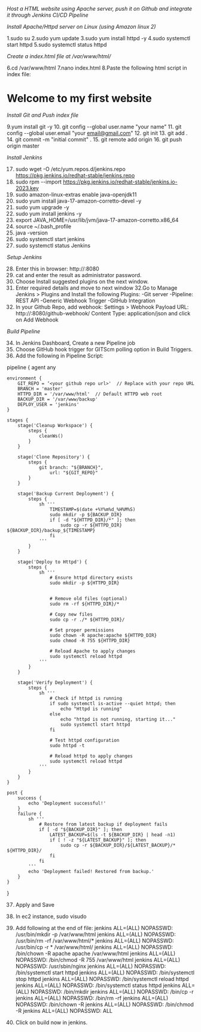 _Host a HTML website using Apache server, push it on Github and integrate it through Jenkins CI/CD Pipeline_

*Install Apache/Httpd server on Linux (using Amazon linux 2)*

1.sudo su
2.sudo yum update
3.sudo yum install httpd -y
4.sudo systemctl start httpd
5.sudo systemctl status httpd

*Create a index.html file at /var/www/html/*

6.cd /var/www/html
7.nano index.html
8.Paste the following html script in index file:

<!DOCTYPE html>
<html>
<head>
<title>My Website</title>
</head>
<body>
<h1>Welcome to my first website</h1>
</body>
</html>

*Install Git and Push index file*

9.yum install git -y
10. git config --global user.name "your name"
11. git config --global user.email "your email@gmail.com"
12. git init
13. git add .
14. git commit -m "initial commit" .
15. git remote add origin <your repository>
16. git push origin master

*Install Jenkins*

17. sudo wget -O /etc/yum.repos.d/jenkins.repo https://pkg.jenkins.io/redhat-stable/jenkins.repo
18. sudo rpm --import https://pkg.jenkins.io/redhat-stable/jenkins.io-2023.key
19. sudo amazon-linux-extras enable java-openjdk11
20. sudo yum install java-17-amazon-corretto-devel -y
21. sudo yum upgrade -y
22. sudo yum install jenkins -y
23. export JAVA_HOME=/usr/lib/jvm/java-17-amazon-corretto.x86_64
24. source ~/.bash_profile
25. java -version
26. sudo systemctl start jenkins
27. sudo systemctl status Jenkins

*Setup Jenkins*

28. Enter this in browser:
http://<your-ec2-instance-public-ip>:8080
29. cat <given location>
and enter the result as administrator password.
30. Choose Install suggested plugins on the next window.
31. Enter required details and move to next window
32.Go to Manage Jenkins > Plugins and Install the following Plugins:
-Git server
-Pipeline: REST API
-Generic Webhook Trigger
-GitHub Integration
33. In your Github Repo, add webhook:
Settings > Webhook
Payload URL: http://<your-ec2-instance-public-ip>:8080/github-webhook/
Content Type: application/json
and click on Add Webhook

*Build Pipeline*

34. In Jenkins Dashboard, Create a new Pipeline job
35. Choose GitHub hook trigger for GITScm polling option in Build Triggers.
36. Add the following in Pipeline Script:

pipeline {
    agent any
    
    environment {
        GIT_REPO = ‘<your github repo url>'  // Replace with your repo URL
        BRANCH = 'master'
        HTTPD_DIR = '/var/www/html'  // Default HTTPD web root
        BACKUP_DIR = '/var/www/backup'
        DEPLOY_USER = 'jenkins'
    }
    
    stages {
        stage('Cleanup Workspace') {
            steps {
                cleanWs()
            }
        }
        
        stage('Clone Repository') {
            steps {
                git branch: "${BRANCH}",
                    url: "${GIT_REPO}"
            }
        }
        
        stage('Backup Current Deployment') {
            steps {
                sh '''
                    TIMESTAMP=$(date +%Y%m%d_%H%M%S)
                    sudo mkdir -p ${BACKUP_DIR}
                    if [ -d "${HTTPD_DIR}/*" ]; then
                        sudo cp -r ${HTTPD_DIR} ${BACKUP_DIR}/backup_${TIMESTAMP}
                    fi
                '''
            }
        }
        
        stage('Deploy to Httpd') {
            steps {
                sh '''
                    # Ensure httpd directory exists
                    sudo mkdir -p ${HTTPD_DIR}
                    
                    
                    # Remove old files (optional)
                    sudo rm -rf ${HTTPD_DIR}/*
                    
                    # Copy new files
                    sudo cp -r ./* ${HTTPD_DIR}/
                    
                    # Set proper permissions
                    sudo chown -R apache:apache ${HTTPD_DIR}
                    sudo chmod -R 755 ${HTTPD_DIR}
                    
                    # Reload Apache to apply changes 
                    sudo systemctl reload httpd
                '''
            }
        }
        
        stage('Verify Deployment') {
            steps {
                sh '''
                    # Check if httpd is running
                    if sudo systemctl is-active --quiet httpd; then
                        echo "Httpd is running"
                    else
                        echo "httpd is not running, starting it..."
                        sudo systemctl start httpd
                    fi
                    
                    # Test httpd configuration
                    sudo httpd -t
                    
                    # Reload httpd to apply changes
                    sudo systemctl reload httpd
                '''
            }
        }
    }
    
    post {
        success {
            echo 'Deployment successful!'
        }
        failure {
            sh '''
                # Restore from latest backup if deployment fails
                if [ -d "${BACKUP_DIR}" ]; then
                    LATEST_BACKUP=$(ls -t ${BACKUP_DIR} | head -n1)
                    if [ ! -z "${LATEST_BACKUP}" ]; then
                        sudo cp -r ${BACKUP_DIR}/${LATEST_BACKUP}/* ${HTTPD_DIR}/
                    fi
                fi
            '''
            echo 'Deployment failed! Restored from backup.'
        }
    }
}


37. Apply and Save
38. In ec2 instance, 
sudo visudo
39. Add following at the end of file:
jenkins ALL=(ALL) NOPASSWD: /usr/bin/mkdir -p /var/www/html
jenkins ALL=(ALL) NOPASSWD: /usr/bin/rm -rf /var/www/html/*
jenkins ALL=(ALL) NOPASSWD: /usr/bin/cp -r * /var/www/html/
jenkins ALL=(ALL) NOPASSWD: /bin/chown -R apache apache /var/www/html
jenkins ALL=(ALL) NOPASSWD: /bin/chmod -R 755 /var/www/html
jenkins ALL=(ALL) NOPASSWD: /usr/sbin/nginx
jenkins ALL=(ALL) NOPASSWD: /bin/systemctl start httpd
jenkins ALL=(ALL) NOPASSWD: /bin/systemctl stop httpd
jenkins ALL=(ALL) NOPASSWD: /bin/systemctl reload httpd
jenkins ALL=(ALL) NOPASSWD: /bin/systemctl status httpd
jenkins ALL=(ALL) NOPASSWD: /bin/mkdir
jenkins ALL=(ALL) NOPASSWD: /bin/cp -r
jenkins ALL=(ALL) NOPASSWD: /bin/rm -rf
jenkins ALL=(ALL) NOPASSWD: /bin/chown -R
jenkins ALL=(ALL) NOPASSWD: /bin/chmod -R
jenkins ALL=(ALL) NOPASSWD: ALL

40. Click on build now in jenkins.
